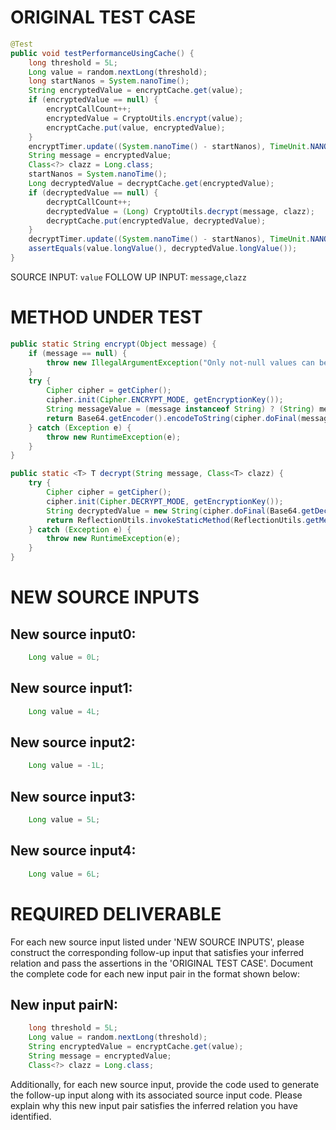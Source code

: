 # ORIGINAL TEST CASE
```java
@Test
public void testPerformanceUsingCache() {
    long threshold = 5L;
    Long value = random.nextLong(threshold);
    long startNanos = System.nanoTime();
    String encryptedValue = encryptCache.get(value);
    if (encryptedValue == null) {
        encryptCallCount++;
        encryptedValue = CryptoUtils.encrypt(value);
        encryptCache.put(value, encryptedValue);
    }
    encryptTimer.update((System.nanoTime() - startNanos), TimeUnit.NANOSECONDS);
    String message = encryptedValue;
    Class<?> clazz = Long.class;
    startNanos = System.nanoTime();
    Long decryptedValue = decryptCache.get(encryptedValue);
    if (decryptedValue == null) {
        decryptCallCount++;
        decryptedValue = (Long) CryptoUtils.decrypt(message, clazz);
        decryptCache.put(encryptedValue, decryptedValue);
    }
    decryptTimer.update((System.nanoTime() - startNanos), TimeUnit.NANOSECONDS);
    assertEquals(value.longValue(), decryptedValue.longValue());
}

```
SOURCE INPUT: `value`
FOLLOW UP INPUT: `message`,`clazz`


# METHOD UNDER TEST
```java
public static String encrypt(Object message) {
    if (message == null) {
        throw new IllegalArgumentException("Only not-null values can be encrypted!");
    }
    try {
        Cipher cipher = getCipher();
        cipher.init(Cipher.ENCRYPT_MODE, getEncryptionKey());
        String messageValue = (message instanceof String) ? (String) message : String.valueOf(message);
        return Base64.getEncoder().encodeToString(cipher.doFinal(messageValue.getBytes(ENCODING)));
    } catch (Exception e) {
        throw new RuntimeException(e);
    }
}

public static <T> T decrypt(String message, Class<T> clazz) {
    try {
        Cipher cipher = getCipher();
        cipher.init(Cipher.DECRYPT_MODE, getEncryptionKey());
        String decryptedValue = new String(cipher.doFinal(Base64.getDecoder().decode(message)));
        return ReflectionUtils.invokeStaticMethod(ReflectionUtils.getMethodOrNull(clazz, "valueOf", String.class), decryptedValue);
    } catch (Exception e) {
        throw new RuntimeException(e);
    }
}

```


# NEW SOURCE INPUTS
## New source input0:
```java
    Long value = 0L;
```

## New source input1:
```java
    Long value = 4L;
```

## New source input2:
```java
    Long value = -1L;
```

## New source input3:
```java
    Long value = 5L;
```

## New source input4:
```java
    Long value = 6L;
```



# REQUIRED DELIVERABLE
For each new source input listed under 'NEW SOURCE INPUTS', please construct the corresponding follow-up input that satisfies your inferred relation and pass the assertions in the 'ORIGINAL TEST CASE'. Document the complete code for each new input pair in the format shown below:
## New input pairN:
```java
    long threshold = 5L;
    Long value = random.nextLong(threshold);
    String encryptedValue = encryptCache.get(value);
    String message = encryptedValue;
    Class<?> clazz = Long.class;
```

Additionally, for each new source input, provide the code used to generate the follow-up input along with its associated source input code. Please explain why this new input pair satisfies the inferred relation you have identified.